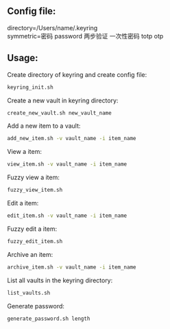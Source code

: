 ## Config file:
directory=/Users/name/.keyring<br>
symmetric=密码 password 两步验证 一次性密码 totp otp

## Usage:
Create directory of keyring and create config file:
```bash
keyring_init.sh
```

Create a new vault in keyring directory:
```bash
create_new_vault.sh new_vault_name
```

Add a new item to a vault:
```bash
add_new_item.sh -v vault_name -i item_name
```

View a item:
```bash
view_item.sh -v vault_name -i item_name
```

Fuzzy view a item:
```bash
fuzzy_view_item.sh
```

Edit a item:
```bash
edit_item.sh -v vault_name -i item_name
```

Fuzzy edit a item:
```bash
fuzzy_edit_item.sh
```

Archive an item:
```bash
archive_item.sh -v vault_name -i item_name
```

List all vaults in the keyring directory:
```bash
list_vaults.sh
```

Generate password:
```bash
generate_password.sh length
```
